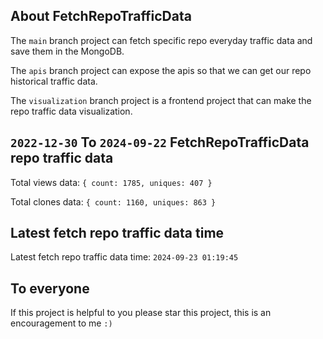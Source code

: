 ## About FetchRepoTrafficData

The `main` branch project can fetch specific repo everyday traffic data and save them in the MongoDB.

The `apis` branch project can expose the apis so that we can get our repo historical traffic data.

The `visualization` branch project is a frontend project that can make the repo traffic data visualization.

## `2022-12-30` To `2024-09-22` FetchRepoTrafficData repo traffic data

Total views data: `{ count: 1785, uniques: 407 }`

Total clones data: `{ count: 1160, uniques: 863 }`

## Latest fetch repo traffic data time

Latest fetch repo traffic data time: `2024-09-23 01:19:45`

## To everyone

If this project is helpful to you please star this project, this is an encouragement to me `:)`



